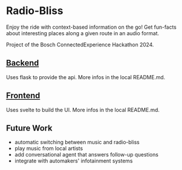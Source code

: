 # Radio-Bliss

Enjoy the ride with context-based information on the go! Get fun-facts about interesting places along a given route in an audio format.

Project of the Bosch ConnectedExperience Hackathon 2024.


## [Backend](src)

Uses flask to provide the api. More infos in the local README.md.


## [Frontend](frontend)

Uses svelte to build the UI. More infos in the local README.md.


## Future Work

- automatic switching between music and radio-bliss
- play music from local artists
- add conversational agent that answers follow-up questions
- integrate with automakers' infotainment systems
